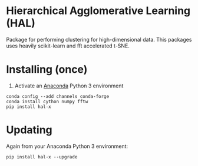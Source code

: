 # Hierarchical Agglomerative Learning (HAL)
Package for performing clustering for high-dimensional data. This packages uses heavily scikit-learn and fft accelerated t-SNE. 

# Installing (once)
1. Activate an [Anaconda](https://conda.io/docs/user-guide/tasks/manage-environments.html) Python 3 environment
```
conda config --add channels conda-forge
conda install cython numpy fftw
pip install hal-x
```
# Updating
Again from your Anaconda Python 3 environment:
```
pip install hal-x --upgrade
```

